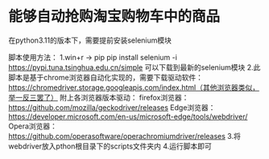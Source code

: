 # 能够自动抢购淘宝购物车中的商品
在python3.11的版本下，需要提前安装selenium模块

脚本使用方法：
1.win+r → pip pip install selenium -i https://pypi.tuna.tsinghua.edu.cn/simple 可以下载到最新的selenium模块
2.此脚本是基于chrome浏览器自动化实现的，需要下载驱动软件：https://chromedriver.storage.googleapis.com/index.html（其他浏览器类似，举一反三罢了）
附上各浏览器版本驱动：
firefox浏览器：https://github.com/mozilla/geckodriver/releases
Edge浏览器：https://developer.microsoft.com/en-us/microsoft-edge/tools/webdriver/
Opera浏览器：https://github.com/operasoftware/operachromiumdriver/releases
3.将webdriver放入pthon根目录下的scripts文件夹内
4.运行脚本即可
